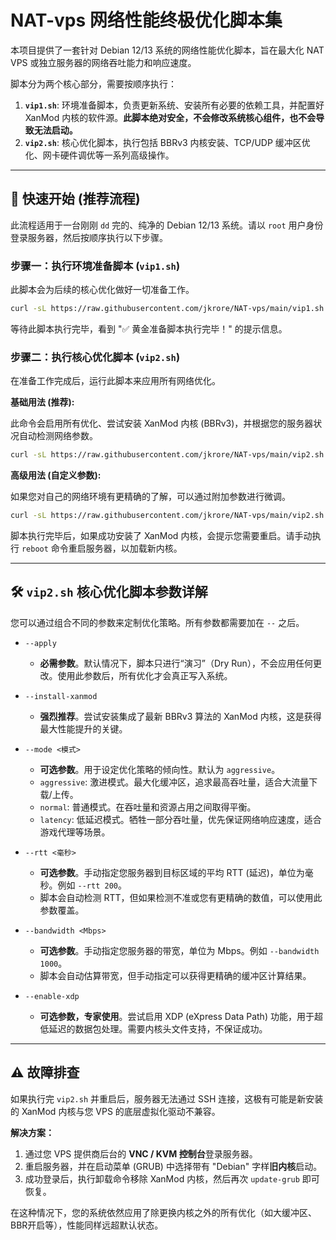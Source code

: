 # NAT-vps 网络性能终极优化脚本集

本项目提供了一套针对 Debian 12/13 系统的网络性能优化脚本，旨在最大化 NAT VPS 或独立服务器的网络吞吐能力和响应速度。

脚本分为两个核心部分，需要按顺序执行：
1.  **`vip1.sh`**: 环境准备脚本，负责更新系统、安装所有必要的依赖工具，并配置好 XanMod 内核的软件源。**此脚本绝对安全，不会修改系统核心组件，也不会导致无法启动。**
2.  **`vip2.sh`**: 核心优化脚本，执行包括 BBRv3 内核安装、TCP/UDP 缓冲区优化、网卡硬件调优等一系列高级操作。

---

## 🚀 快速开始 (推荐流程)

此流程适用于一台刚刚 `dd` 完的、纯净的 Debian 12/13 系统。请以 `root` 用户身份登录服务器，然后按顺序执行以下步骤。

### 步骤一：执行环境准备脚本 (`vip1.sh`)

此脚本会为后续的核心优化做好一切准备工作。

```bash
curl -sL https://raw.githubusercontent.com/jkrore/NAT-vps/main/vip1.sh | bash
```

等待此脚本执行完毕，看到 "✅ 黄金准备脚本执行完毕！" 的提示信息。

### 步骤二：执行核心优化脚本 (`vip2.sh`)

在准备工作完成后，运行此脚本来应用所有网络优化。

**基础用法 (推荐):**

此命令会启用所有优化、尝试安装 XanMod 内核 (BBRv3)，并根据您的服务器状况自动检测网络参数。

```bash
curl -sL https://raw.githubusercontent.com/jkrore/NAT-vps/main/vip2.sh | bash -s -- --apply --install-xanmod
```

**高级用法 (自定义参数):**

如果您对自己的网络环境有更精确的了解，可以通过附加参数进行微调。

```bash
curl -sL https://raw.githubusercontent.com/jkrore/NAT-vps/main/vip2.sh | bash -s -- --apply --install-xanmod --mode aggressive --rtt 200
```

脚本执行完毕后，如果成功安装了 XanMod 内核，会提示您需要重启。请手动执行 `reboot` 命令重启服务器，以加载新内核。

---

## 🛠️ `vip2.sh` 核心优化脚本参数详解

您可以通过组合不同的参数来定制优化策略。所有参数都需要加在 `--` 之后。

*   `--apply`
    *   **必需参数**。默认情况下，脚本只进行“演习”（Dry Run），不会应用任何更改。使用此参数后，所有优化才会真正写入系统。

*   `--install-xanmod`
    *   **强烈推荐**。尝试安装集成了最新 BBRv3 算法的 XanMod 内核，这是获得最大性能提升的关键。

*   `--mode <模式>`
    *   **可选参数**。用于设定优化策略的倾向性。默认为 `aggressive`。
    *   `aggressive`: 激进模式。最大化缓冲区，追求最高吞吐量，适合大流量下载/上传。
    *   `normal`: 普通模式。在吞吐量和资源占用之间取得平衡。
    *   `latency`: 低延迟模式。牺牲一部分吞吐量，优先保证网络响应速度，适合游戏代理等场景。

*   `--rtt <毫秒>`
    *   **可选参数**。手动指定您服务器到目标区域的平均 RTT (延迟)，单位为毫秒。例如 `--rtt 200`。
    *   脚本会自动检测 RTT，但如果检测不准或您有更精确的数值，可以使用此参数覆盖。

*   `--bandwidth <Mbps>`
    *   **可选参数**。手动指定您服务器的带宽，单位为 Mbps。例如 `--bandwidth 1000`。
    *   脚本会自动估算带宽，但手动指定可以获得更精确的缓冲区计算结果。

*   `--enable-xdp`
    *   **可选参数，专家使用**。尝试启用 XDP (eXpress Data Path) 功能，用于超低延迟的数据包处理。需要内核头文件支持，不保证成功。

---

## ⚠️ 故障排查

如果执行完 `vip2.sh` 并重启后，服务器无法通过 SSH 连接，这极有可能是新安装的 XanMod 内核与您 VPS 的底层虚拟化驱动不兼容。

**解决方案：**
1.  通过您 VPS 提供商后台的 **VNC / KVM 控制台**登录服务器。
2.  重启服务器，并在启动菜单 (GRUB) 中选择带有 "Debian" 字样**旧内核**启动。
3.  成功登录后，执行卸载命令移除 XanMod 内核，然后再次 `update-grub` 即可恢复。

在这种情况下，您的系统依然应用了除更换内核之外的所有优化（如大缓冲区、BBR开启等），性能同样远超默认状态。
